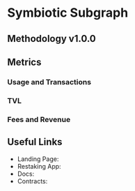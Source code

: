 # Symbiotic Subgraph

## Methodology v1.0.0

## Metrics

### Usage and Transactions

### TVL

### Fees and Revenue

## Useful Links

- Landing Page: 
- Restaking App: 
- Docs: 
- Contracts: 
